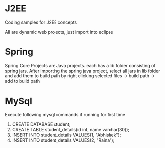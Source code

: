 # J2EE
Coding samples for J2EE concepts


All are dynamic web projects, just import into eclipse



# Spring
Spring Core Projects are Java projects. each has a lib folder consisting of spring jars.
After importing the spring java project, select all jars in lib folder and add them to build path by 
right clicking selected files -> build path -> add to build path


# MySql
Execute following mysql commands if running for first time

1) CREATE DATABASE student;
2) CREATE TABLE student_details(id int, name varchar(30));
3) INSERT INTO student_details VALUES(1, "Abhishek");
4) INSERT INTO student_details VALUES(2, "Raina");


